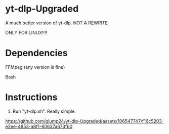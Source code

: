 # yt-dlp-Upgraded
A much better version of yt-dlp. NOT A REWRITE

ONLY FOR LINUX!!!!
# Dependencies
FFMpeg (any version is fine)

Bash

# Instructions
1. Run "yt-dlp.sh". Really simple.


https://github.com/glump24/yt-dlp-Upgraded/assets/106547747/f16c5203-e2ee-4853-a6f1-60637a673fb0

